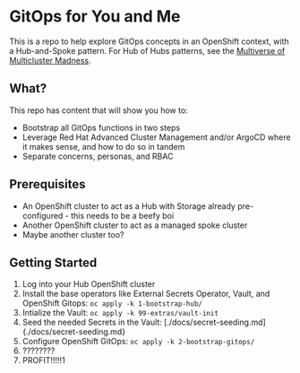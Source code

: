 # GitOps for You and Me

This is a repo to help explore GitOps concepts in an OpenShift context, with a Hub-and-Spoke pattern.  For Hub of Hubs patterns, see the [Multiverse of Multicluster Madness](https://github.com/kenmoini/multiverse-of-multicluster-madness/).

## What?

This repo has content that will show you how to:

- Bootstrap all GitOps functions in two steps
- Leverage Red Hat Advanced Cluster Management and/or ArgoCD where it makes sense, and how to do so in tandem
- Separate concerns, personas, and RBAC

## Prerequisites

- An OpenShift cluster to act as a Hub with Storage already pre-configured - this needs to be a beefy boi
- Another OpenShift cluster to act as a managed spoke cluster
- Maybe another cluster too?

## Getting Started

1. Log into your Hub OpenShift cluster
2. Install the base operators like External Secrets Operator, Vault, and OpenShift Gitops: `oc apply -k 1-bootstrap-hub/`
3. Intialize the Vault: `oc apply -k 99-extras/vault-init`
4. Seed the needed Secrets in the Vault: [./docs/secret-seeding.md]{./docs/secret-seeding.md}
5. Configure OpenShift GitOps: `oc apply -k 2-bootstrap-gitops/`
6. ????????
7. PROFIT!!!!!1
